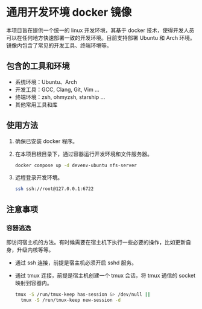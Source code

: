 # 通用开发环境 docker 镜像

本项目旨在提供一个统一的 linux 开发环境，其基于 docker 技术，使得开发人员可以在任何地方快速部署一致的开发环境。目前支持部署 Ubuntu 和 Arch 环境。镜像内包含了常见的开发工具、终端环境等。

## 包含的工具和环境

- 系统环境：Ubuntu、Arch
- 开发工具：GCC, Clang, Git, Vim …
- 终端环境：zsh, ohmyzsh, starship ...
- 其他常用工具和库

## 使用方法

1. 确保已安装 docker 程序。
2. 在本项目根目录下，通过容器运行开发环境和文件服务器。
    
    ```bash
    docker compose up -d devenv-ubuntu nfs-server
    ```
    
3. 远程登录开发环境。
    
    ```bash
    ssh ssh://root@127.0.0.1:6722
    ```
    

## 注意事项

### 容器逃逸

即访问宿主机的方法。有时候需要在宿主机下执行一些必要的操作，比如更新自身，升级内核等等。

- 通过 ssh 连接，前提是宿主机必须开启 sshd 服务。
- 通过 tmux 连接，前提是宿主机创建一个 tmux 会话，将 tmux 通信的 socket 映射到容器内。
    
    ```bash
    tmux -S /run/tmux-keep has-session &> /dev/null ||
      tmux -S /run/tmux-keep new-session -d
    ```
    